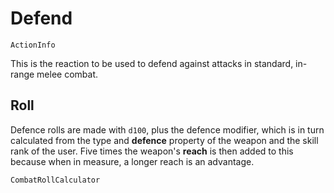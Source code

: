 # Defend

`ActionInfo`

This is the reaction to be used to defend against attacks in standard, in-range melee combat. 

## Roll

Defence rolls are made with `d100`, plus the defence modifier, which is in turn calculated from the type and **defence** property of the weapon and the skill rank of the user. Five times the weapon's **reach** is then added to this because when in measure, a longer reach is an advantage.

`CombatRollCalculator`